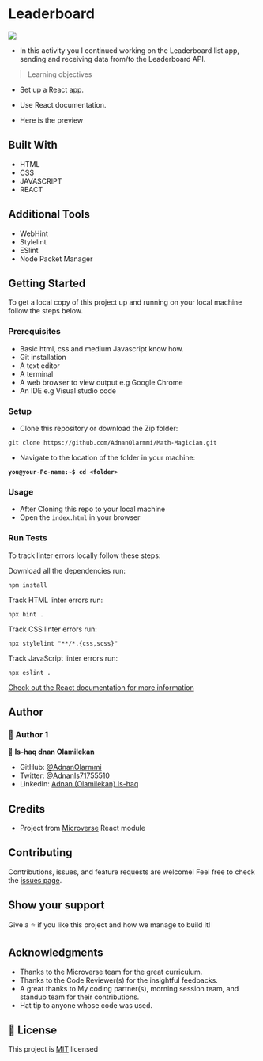 # Leaderboard

![](https://img.shields.io/badge/Microverse-blueviolet)

- In this activity you I continued working on the Leaderboard list app, sending and receiving data from/to the Leaderboard API.

> Learning objectives

- Set up a React app.
- Use React documentation.

- Here is the preview

## Built With

- HTML
- CSS
- JAVASCRIPT
- REACT

## Additional Tools

- WebHint
- Stylelint
- ESlint
- Node Packet Manager

## Getting Started

To get a local copy of this project up and running on your local machine follow the steps below.

### Prerequisites

- Basic html, css and medium Javascript know how.
- Git installation
- A text editor 
- A terminal
- A web browser to view output e.g Google Chrome
- An IDE e.g Visual studio code

### Setup

- Clone this repository or download the Zip folder:

```
git clone https://github.com/AdnanOlarmmi/Math-Magician.git
```

- Navigate to the location of the folder in your machine:

**``you@your-Pc-name:~$ cd <folder>``**

### Usage

- After Cloning this repo to your local machine
- Open the `index.html` in your browser

### Run Tests
To track linter errors locally follow these steps:  

Download all the dependencies run:
```
npm install
```
Track HTML linter errors run:
```
npx hint .
```
Track CSS linter errors run:
```
npx stylelint "**/*.{css,scss}"
```
Track JavaScript linter errors run:
```
npx eslint .
```

[Check out the React documentation for more information]()
## Author
### 👤 Author 1
👤 **Is-haq dnan Olamilekan**

- GitHub: [@AdnanOlarmmi](https://github.com/adnanolarmmi)
- Twitter: [@AdnanIs71755510](https://twitter.com/AdnanIs71755510)
- LinkedIn: [Adnan (Olamilekan) Is-haq](https://linkedin.com/in/adnan-is-haq-olamilekan)

## Credits

- Project from [Microverse](https://bit.ly/MicroverseTN) React module

## Contributing

Contributions, issues, and feature requests are welcome!
Feel free to check the [issues page](https://github.com/AdnanOlarmmi/Math-Magician/issues).

## Show your support

Give a ⭐️ if you like this project and how we manage to build it!

## Acknowledgments

- Thanks to the Microverse team for the great curriculum.
- Thanks to the Code Reviewer(s) for the insightful feedbacks.
- A great thanks to My coding partner(s), morning session team, and standup team for their contributions.
- Hat tip to anyone whose code was used.

## 📝 License

This project is [MIT](MIT.md) licensed
